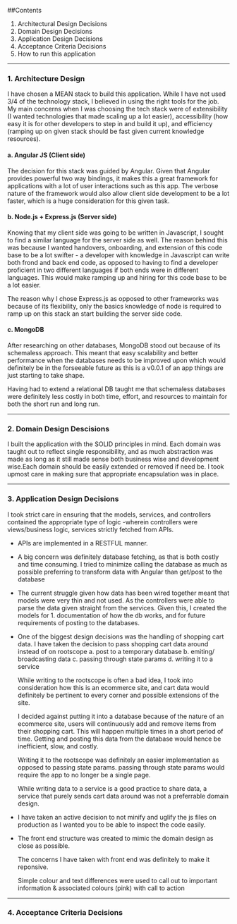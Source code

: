 ##Contents
1. Architectural Design Decisions
2. Domain Design Decisions
3. Application Design Decisions
4. Acceptance Criteria Decisions
5. How to run this application
---
### 1. Architecture Design
 I have chosen a MEAN stack to build this application. While I have not used 3/4 of the technology stack, I believed in using the right tools for the job. My main concerns when I was choosing the tech stack were of extensibility (I wanted technologies that made scaling up a lot easier), accessibility (how easy it is for other developers to step in and build it up), and efficiency (ramping up on given stack should be fast given current knowledge resources).

 #### a. Angular JS (Client side)
 The decision for this stack was guided by Angular. Given that Angular provides powerful two way bindings, it makes this a great framework for applications with a lot of user interactions such as this app. The verbose nature of the framework would also allow client side development to be a lot faster, which is a huge consideration for this given task.

 #### b. Node.js + Express.js (Server side)
 Knowing that my client side was going to be written in Javascript, I sought to find a similar language for the server side as well. The reason behind this was because I wanted handovers, onboarding, and extension of this code base to be a lot swifter - a developer with knowledge in Javascript can write both frond and back end code, as opposed to having to find a developer proficient in two different languages if both ends were in different languages. This would make ramping up and hiring for this code base to be a lot easier.

 The reason why I chose Express.js as opposed to other frameworks was because of its flexibility, only the basics knowledge of node is required to ramp up on this stack an start building the server side code.

 #### c. MongoDB
 After researching on other databases, MongoDB stood out because of its schemaless approach. This meant that easy scalability and better performance when the databases needs to be improved upon which would definitely be in the forseeable future as this is a v0.0.1 of an app things are just starting to take shape.

Having had to extend a relational DB taught me that schemaless databases were definitely less costly in both time, effort, and resources to maintain for both the short run and long run.

---
### 2.  Domain Design Descisions

I built the application with the SOLID principles in mind. Each domain was taught out to reflect single responsibility, and as much abstraction was made as long as it still made sense both business wise and development wise.Each domain should be easily extended or removed if need be. I took upmost care in making sure that appropriate encapsulation was in place.

---

### 3. Application Design Decisions

I took strict care in ensuring that the models, services, and controllers contained the appropriate type of logic -wherein controllers were views/business logic, services strictly fetched from APIs.

- APIs are implemented in a RESTFUL manner.

- A big concern was definitely database fetching, as that is both costly and time consuming. I tried to minimize calling the database as much as possible preferring to transform data with Angular than get/post to the database

- The current struggle given how data has been wired together meant that models were very thin and not used. As the controllers were able to parse the data given straight from the services. Given this, I created the models for 1. documentation of how the db works, and for future requirements of posting to the databases.

- One of the biggest design decisions was the handling of shopping cart data. I have taken the decision to pass shopping cart data around instead of on rootscope
a. post to a temporary database
b. emiting/ broadcasting data
c. passing through state params
d. writing it to a service

  While writing to the rootscope is often a bad idea, I took into consideration how this is an ecommerce site, and cart data would definitely be pertinent to every corner and possible extensions of the site.

  I decided against putting it into a database because of the nature of an ecommerce site, users will continuously add and remove items from their shopping cart. This will happen multiple times in a short period of time. Getting and posting this data from the database would hence be inefficient, slow, and costly.

  Writing it to the rootscope was definitely an easier implementation as opposed to passing state params. passing through state params would require the app to no longer be a single page.

  While writing data to a service is a good practice to share data, a service that purely sends cart data around was not a preferrable domain design.

- I have taken an active decision to not minify and uglify the js files on production as I wanted you to be able to inspect the code easily.

- The front end structure was created to mimic the domain design as close as possible.

  The concerns I have taken with front end was definitely to make it reponsive.

  Simple colour and text differences were used to call out to important information & associated colours (pink) with call to action

---
###   4. Acceptance Criteria Decisions
